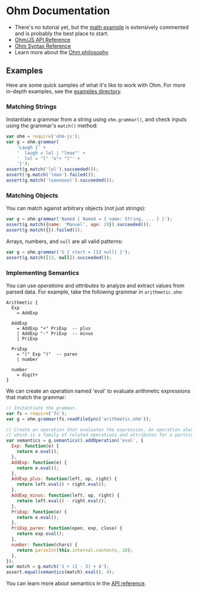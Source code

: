 # Ohm Documentation

* There's no tutorial yet, but the [math example](../examples/math/index.html) is extensively commented and is probably the best place to start.
* [Ohm/JS API Reference](./api-reference.md)
* [Ohm Syntax Reference](./syntax-reference.md)
* Learn more about the [Ohm philosophy](./philosophy.md)

## Examples

Here are some quick samples of what it's like to work with Ohm. For more in-depth examples, see the [examples directory](../examples/).

### Matching Strings

Instantiate a grammar from a string using `ohm.grammar()`, and check inputs using the grammar's `match()` method:

```js
var ohm = require('ohm-js');
var g = ohm.grammar(
    'Laugh {' +
    '  laugh = lol | "lmao"' +
    '  lol = "l" "o"+ "l"' +
    '}');
assert(g.match('lol').succeeded());
assert(!g.match('lmao').failed());
assert(g.match('loooooool').succeeded());
```

### Matching Objects

You can match against arbitrary objects (not just strings):

```js
var g = ohm.grammar('Named { Named = { name: String, ... } }');
assert(g.match({name: 'Manuel', age: 29}).succeeded());
assert(g.match({}).failed());
```

Arrays, numbers, and `null` are all valid patterns:

```js
var g = ohm.grammar('G { start = [13 null] }');
assert(g.match([13, null]).succeeded());
```

### Implementing Semantics

You can use _operations_ and _attributes_ to analyze and extract values from parsed data. For example, take the following grammar in `arithmetic.ohm`:

<script type="text/markscript">
  var fs = require('fs');
  // Make sure the grammar embedded below is the same as in 'arithmetic.ohm'.
  markscript.transformNextBlock(function(code) {
    assert(code === fs.readFileSync('arithmetic.ohm').toString(),
           'arithmetic.ohm does not match grammar in doc');
    return '';  // Don't actually execute anything.
  });
</script>

```
Arithmetic {
  Exp
    = AddExp

  AddExp
    = AddExp "+" PriExp  -- plus
    | AddExp "-" PriExp  -- minus
    | PriExp

  PriExp
    = "(" Exp ")"  -- paren
    | number

  number
    = digit+
}
```

We can create an operation named 'eval' to evaluate arithmetic expressions that match the grammar:

```js
// Instantiate the grammar.
var fs = require('fs');
var g = ohm.grammar(fs.readFileSync('arithmetic.ohm'));

// Create an operation that evaluates the expression. An operation always belongs to a Semantics,
// which is a family of related operations and attributes for a particular grammar.
var semantics = g.semantics().addOperation('eval', {
  Exp: function(e) {
    return e.eval();
  },
  AddExp: function(e) {
    return e.eval();
  },
  AddExp_plus: function(left, op, right) {
    return left.eval() + right.eval();
  },
  AddExp_minus: function(left, op, right) {
    return left.eval() - right.eval();
  },
  PriExp: function(e) {
    return e.eval();
  },
  PriExp_paren: function(open, exp, close) {
    return exp.eval();
  },
  number: function(chars) {
    return parseInt(this.interval.contents, 10);
  },
});
var match = g.match('1 + (2 - 3) + 4');
assert.equal(semantics(match).eval(), 4);
```

You can learn more about semantics in the [API reference](./api-reference.md#semantics).
